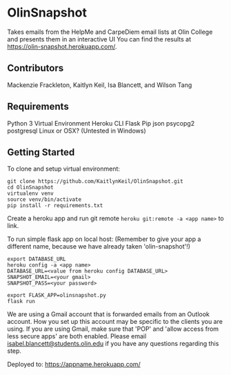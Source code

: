 # OlinSnapshot
Takes emails from the HelpMe and CarpeDiem email lists at Olin College and presents them in an interactive UI
You can find the results at https://olin-snapshot.herokuapp.com/.

## Contributors
Mackenzie Frackleton, Kaitlyn Keil, Isa Blancett, and Wilson Tang

## Requirements
Python 3
Virtual Environment
Heroku CLI
Flask
Pip
json
psycopg2
postgresql
Linux or OSX? (Untested in Windows)

## Getting Started
To clone and setup virtual environment:
```
git clone https://github.com/KaitlynKeil/OlinSnapshot.git
cd OlinSnapshot
virtualenv venv
source venv/bin/activate
pip install -r requirements.txt
```

Create a heroku app and run git remote `heroku git:remote -a <app name>` to link.

To run simple flask app on local host:
(Remember to give your app a different name, because we have already taken 'olin-snapshot'!)
```
export DATABASE_URL
heroku config -a <app name>
DATABASE_URL=<value from heroku config DATABASE_URL>
SNAPSHOT_EMAIL=<your gmail>
SNAPSHOT_PASS=<your password>

export FLASK_APP=olinsnapshot.py
flask run
```

We are using a Gmail account that is forwarded emails from an Outlook account.  How you set up this account may be specific to the clients you are using.  If you are using Gmail, make sure that 'POP' and 'allow access from less secure apps' are both enabled.  Please email isabel.blancett@students.olin.edu if you have any questions regarding this step.

Deployed to: https://appname.herokuapp.com/
